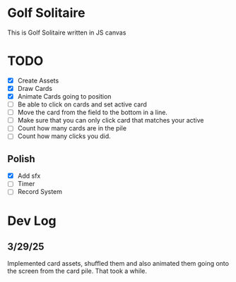 # Golf Solitaire
This is Golf Solitaire written in JS canvas

# TODO
- [X] Create Assets
- [X] Draw Cards
- [X] Animate Cards going to position
- [ ] Be able to click on cards and set active card
- [ ] Move the card from the field to the bottom in a line.
- [ ] Make sure that you can only click card that matches your active
- [ ] Count how many cards are in the pile
- [ ] Count how many clicks you did.
## Polish
- [X] Add sfx
- [ ] Timer
- [ ] Record System

# Dev Log
## 3/29/25
Implemented card assets, shuffled them and also animated them going onto the screen from the card pile. That took a while.